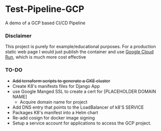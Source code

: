 # Test-Pipeline-GCP
A demo of a GCP based CI/CD Pipeline

### Disclaimer
This project is purely for example/educational purposes. For a production static web page I would just publish the container and use [Google Cloud Run](https://cloud.google.com/run?hl=en), which is much more cost effective

### TO-DO
- ~~Add terraform scripts to generate a GKE cluster~~
- Create K8's manifests files for Django App
- use Google Manged SSL to create a cert for [PLACEHOLDER DOMAIN NAME]
  - Acquire domain name for project
- Add DNS entry that points to the LoadBalancer of k8'S SERVICE
- Packages K8's manifest into a Helm chart
- Re-add cosign for docker image signing
- Setup a service account for applications to access the GCP project. 


